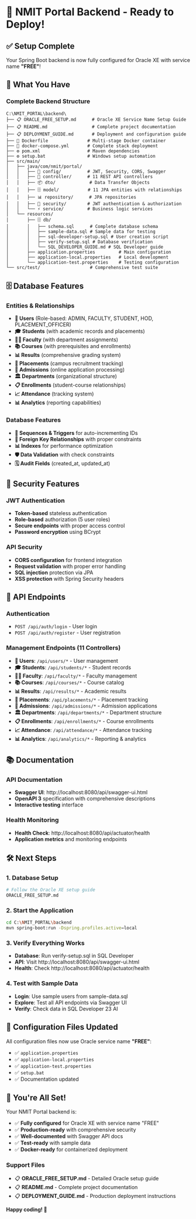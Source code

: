 # 🎯 NMIT Portal Backend - Ready to Deploy!

## ✅ **Setup Complete**

Your Spring Boot backend is now fully configured for Oracle XE with service name **"FREE"**!

## 📁 **What You Have**

### **Complete Backend Structure**
```
C:\NMIT_PORTAL\backend\
├── 📋 ORACLE_FREE_SETUP.md      # Oracle XE Service Name Setup Guide
├── 📋 README.md                 # Complete project documentation  
├── 📋 DEPLOYMENT_GUIDE.md       # Deployment and configuration guide
├── 🐳 Dockerfile               # Multi-stage Docker container
├── 🐳 docker-compose.yml       # Complete stack deployment
├── ⚙️ pom.xml                  # Maven dependencies
├── ⚙️ setup.bat                # Windows setup automation
├── src/main/
│   ├── java/com/nmit/portal/
│   │   ├── 🔧 config/          # JWT, Security, CORS, Swagger
│   │   ├── 🎯 controller/      # 11 REST API controllers
│   │   ├── 📦 dto/             # Data Transfer Objects
│   │   ├── 🗄️ model/           # 11 JPA entities with relationships
│   │   ├── 📊 repository/      # JPA repositories
│   │   ├── 🔐 security/        # JWT authentication & authorization
│   │   └── ⚡ service/         # Business logic services
│   └── resources/
│       ├── 🗄️ db/
│       │   ├── schema.sql      # Complete database schema
│       │   ├── sample-data.sql # Sample data for testing
│       │   ├── sql-developer-setup.sql # User creation script
│       │   ├── verify-setup.sql # Database verification
│       │   └── SQL_DEVELOPER_GUIDE.md # SQL Developer guide
│       ├── application.properties         # Main configuration
│       ├── application-local.properties   # Local development
│       └── application-test.properties    # Testing configuration
└── src/test/                   # Comprehensive test suite
```

## 🗄️ **Database Features**

### **Entities & Relationships**
- **👤 Users** (Role-based: ADMIN, FACULTY, STUDENT, HOD, PLACEMENT_OFFICER)
- **🎓 Students** (with academic records and placements)
- **👨‍🏫 Faculty** (with department assignments)
- **📚 Courses** (with prerequisites and enrollments)
- **📊 Results** (comprehensive grading system)
- **🏢 Placements** (campus recruitment tracking)
- **📝 Admissions** (online application processing)
- **🏛️ Departments** (organizational structure)
- **📋 Enrollments** (student-course relationships)
- **📈 Attendance** (tracking system)
- **📊 Analytics** (reporting capabilities)

### **Database Features**
- **🔐 Sequences & Triggers** for auto-incrementing IDs
- **🔗 Foreign Key Relationships** with proper constraints
- **📊 Indexes** for performance optimization
- **🛡️ Data Validation** with check constraints
- **🗓️ Audit Fields** (created_at, updated_at)

## 🔐 **Security Features**

### **JWT Authentication**
- **Token-based** stateless authentication
- **Role-based** authorization (5 user roles)
- **Secure endpoints** with proper access control
- **Password encryption** using BCrypt

### **API Security**
- **CORS configuration** for frontend integration
- **Request validation** with proper error handling
- **SQL injection** protection via JPA
- **XSS protection** with Spring Security headers

## 🚀 **API Endpoints**

### **Authentication**
- `POST /api/auth/login` - User login
- `POST /api/auth/register` - User registration

### **Management Endpoints** (11 Controllers)
- **👤 Users**: `/api/users/*` - User management
- **🎓 Students**: `/api/students/*` - Student records  
- **👨‍🏫 Faculty**: `/api/faculty/*` - Faculty management
- **📚 Courses**: `/api/courses/*` - Course catalog
- **📊 Results**: `/api/results/*` - Academic results
- **🏢 Placements**: `/api/placements/*` - Placement tracking
- **📝 Admissions**: `/api/admissions/*` - Admission applications
- **🏛️ Departments**: `/api/departments/*` - Department structure
- **📋 Enrollments**: `/api/enrollments/*` - Course enrollments
- **📈 Attendance**: `/api/attendance/*` - Attendance tracking
- **📊 Analytics**: `/api/analytics/*` - Reporting & analytics

## 📚 **Documentation**

### **API Documentation**
- **Swagger UI**: http://localhost:8080/api/swagger-ui.html
- **OpenAPI 3** specification with comprehensive descriptions
- **Interactive testing** interface

### **Health Monitoring**
- **Health Check**: http://localhost:8080/api/actuator/health
- **Application metrics** and monitoring endpoints

## 🛠️ **Next Steps**

### **1. Database Setup**
```bash
# Follow the Oracle XE setup guide
ORACLE_FREE_SETUP.md
```

### **2. Start the Application**
```bash
cd C:\NMIT_PORTAL\backend
mvn spring-boot:run -Dspring.profiles.active=local
```

### **3. Verify Everything Works**
- **Database**: Run verify-setup.sql in SQL Developer
- **API**: Visit http://localhost:8080/api/swagger-ui.html
- **Health**: Check http://localhost:8080/api/actuator/health

### **4. Test with Sample Data**
- **Login**: Use sample users from sample-data.sql
- **Explore**: Test all API endpoints via Swagger UI
- **Verify**: Check data in SQL Developer 23 AI

## 🔧 **Configuration Files Updated**

All configuration files now use Oracle service name **"FREE"**:
- ✅ `application.properties`
- ✅ `application-local.properties` 
- ✅ `application-test.properties`
- ✅ `setup.bat`
- ✅ Documentation updated

## 🎉 **You're All Set!**

Your NMIT Portal backend is:
- ✅ **Fully configured** for Oracle XE with service name "FREE"
- ✅ **Production-ready** with comprehensive security
- ✅ **Well-documented** with Swagger API docs
- ✅ **Test-ready** with sample data
- ✅ **Docker-ready** for containerized deployment

### **Support Files**
- 📋 **ORACLE_FREE_SETUP.md** - Detailed Oracle setup guide
- 📋 **README.md** - Complete project documentation
- 📋 **DEPLOYMENT_GUIDE.md** - Production deployment instructions

**Happy coding! 🚀**